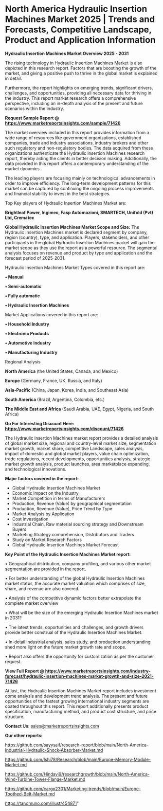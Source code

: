 # North America Hydraulic Insertion Machines Market 2025 | Trends and Forecasts, Competitive Landscape, Product and Application Information

<Strong> Hydraulic Insertion Machines Market Overview 2025 - 2031</strong>

The rising technology in Hydraulic Insertion Machines Market is also depicted in this research report. Factors that are boosting the growth of the market, and giving a positive push to thrive in the global market is explained in detail.

Furthermore, the report highlights on emerging trends, significant drivers, challenges, and opportunities, providing all necessary data for thriving in the industry. This report market research offers a comprehensive perspective, including an in-depth analysis of the present and future scenarios within the industry.

<strong>Request Sample Report @ <a href=https://www.marketreportsinsights.com/sample/71426>https://www.marketreportsinsights.com/sample/71426</a></strong>

The market overview included in this report provides information from a wide range of resources like government organizations, established companies, trade and industry associations, industry brokers and other such regulatory and non-regulatory bodies. The data acquired from these organizations authenticate the Hydraulic Insertion Machines research report, thereby aiding the clients in better decision making. Additionally, the data provided in this report offers a contemporary understanding of the market dynamics.

The leading players are focusing mainly on technological advancements in order to improve efficiency. The long-term development patterns for this market can be captured by continuing the ongoing process improvements and financial stability to invest in the best strategies.

Top Key players of Hydraulic Insertion Machines Market are:

<strong>Brightleaf Power, Ingimec, Fasp Automazioni, SMARTECH, Unifold (Pvt) Ltd, Crematec</strong>

<strong><b>Global Hydraulic Insertion Machines Market Scope and Size:</b></strong>
The Hydraulic Insertion Machines market is declared segment by company, region (country), type, and application. Players, stakeholders, and other participants in the global Hydraulic Insertion Machines market will gain the market scope as they use the report as a powerful resource. The segmental analysis focuses on revenue and product by type and application and the forecast period of 2025-2031.

Hydraulic Insertion Machines Market Types covered in this report are:

<strong>• Manual

• Semi-automatic

• Fully automatic

• Hydraulic Insertion Machines</strong>

Market Applications covered in this report are:

<strong>• Household Industry

• Electronic Products

• Automotive Industry

• Manufacturing Industry</strong> 

Regional Analysis

<strong>North America</strong> (the United States, Canada, and Mexico)

<strong>Europe</strong> (Germany, France, UK, Russia, and Italy)

<strong>Asia-Pacific</strong> (China, Japan, Korea, India, and Southeast Asia)

<strong>South America</strong> (Brazil, Argentina, Colombia, etc.)

<strong>The Middle East and Africa</strong> (Saudi Arabia, UAE, Egypt, Nigeria, and South Africa)

<strong>Go For Interesting Discount Here: <a href=https://www.marketreportsinsights.com/discount/71426>https://www.marketreportsinsights.com/discount/71426</a></strong>

The Hydraulic Insertion Machines market report provides a detailed analysis of global market size, regional and country-level market size, segmentation market growth, market share, competitive Landscape, sales analysis, impact of domestic and global market players, value chain optimization, trade regulations, recent developments, opportunities analysis, strategic market growth analysis, product launches, area marketplace expanding, and technological innovations.

<strong><b>Major factors covered in the report:</b></strong>
<ul>
  <li>Global Hydraulic Insertion Machines Market </li>
  <li>Economic Impact on the Industry</li>
  <li>Market Competition in terms of Manufacturers</li>
  <li>Production, Revenue (Value) by geographical segmentation</li>
  <li>Production, Revenue (Value), Price Trend by Type</li>
  <li>Market Analysis by Application</li>
  <li>Cost Investigation</li>
  <li>Industrial Chain, Raw material sourcing strategy and Downstream Buyers</li>
  <li>Marketing Strategy comprehension, Distributors and Traders</li>
  <li>Study on Market Research Factors</li>
  <li>Global Hydraulic Insertion Machines Market Forecast</li>
</ul>

<strong><b>Key Point of the Hydraulic Insertion Machines Market report:</b></strong>

• Geographical distribution, company profiling, and various other market segmentation are provided in the report.

• For better understanding of the global Hydraulic Insertion Machines market status, the accurate market valuation which comprises of size, share, and revenue are also covered.

• Analysis of the competitive dynamic factors better extrapolate the complete market overview

• What will be the size of the emerging Hydraulic Insertion Machines market in 2031?

• The latest trends, opportunities and challenges, and growth drivers provide better construal of the Hydraulic Insertion Machines Market.

• In-detail industrial analysis, sales study, and production understanding shed more light on the future market growth rate and scope.

• Report also offers the opportunity for customization as per the customer request.

<strong><b>View Full Report @ <a href=https://www.marketreportsinsights.com/industry-forecast/hydraulic-insertion-machines-market-growth-and-size-2021-71426>https://www.marketreportsinsights.com/industry-forecast/hydraulic-insertion-machines-market-growth-and-size-2021-71426</a></b></strong>


At last, the Hydraulic Insertion Machines Market report includes investment come analysis and development trend analysis. The present and future opportunities of the fastest growing international industry segments are coated throughout this report. This report additionally presents product specification, manufacturing method, and product cost structure, and price structure.

<strong>Contact Us:</strong>
sales@marketreportsinsights.com

<strong>Our other reports:</strong>

<a href=https://github.com/sayysaif/research-report/blob/main/North-America-Industrial-Hydraulic-Shock-Absorber-Market.md>https://github.com/sayysaif/research-report/blob/main/North-America-Industrial-Hydraulic-Shock-Absorber-Market.md</a>

<a href=https://github.com/Ishi78/Research/blob/main/Europe-Memory-Module-Market.md>https://github.com/Ishi78/Research/blob/main/Europe-Memory-Module-Market.md</a>

<a href=https://github.com/Hindavi9/researchgrowth/blob/main/North-America-Wind-Turbine-Tower-Flange-Market.md>https://github.com/Hindavi9/researchgrowth/blob/main/North-America-Wind-Turbine-Tower-Flange-Market.md</a>

<a href=https://github.com/cargo2301/Marketing-trends/blob/main/Europe-Toothed-Belt-Market.md>https://github.com/cargo2301/Marketing-trends/blob/main/Europe-Toothed-Belt-Market.md</a>

<a href=https://tanomuno.com/illust/454871>https://tanomuno.com/illust/454871</a>"
